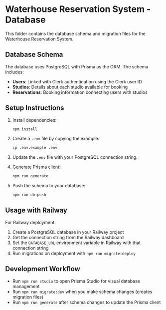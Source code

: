 # Waterhouse Reservation System - Database

This folder contains the database schema and migration files for the Waterhouse Reservation System.

## Database Schema

The database uses PostgreSQL with Prisma as the ORM. The schema includes:

- **Users**: Linked with Clerk authentication using the Clerk user ID
- **Studios**: Details about each studio available for booking
- **Reservations**: Booking information connecting users with studios

## Setup Instructions

1. Install dependencies:
   ```bash
   npm install
   ```

2. Create a `.env` file by copying the example:
   ```bash
   cp .env.example .env
   ```

3. Update the `.env` file with your PostgreSQL connection string.

4. Generate Prisma client:
   ```bash
   npm run generate
   ```

5. Push the schema to your database:
   ```bash
   npm run db:push
   ```

## Usage with Railway

For Railway deployment:

1. Create a PostgreSQL database in your Railway project
2. Get the connection string from the Railway dashboard
3. Set the `DATABASE_URL` environment variable in Railway with that connection string
4. Run migrations on deployment with `npm run migrate:deploy`

## Development Workflow

- Run `npm run studio` to open Prisma Studio for visual database management
- Run `npm run migrate:dev` when you make schema changes (creates migration files)
- Run `npm run generate` after schema changes to update the Prisma client
